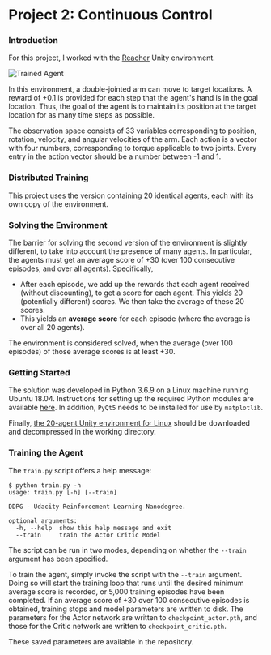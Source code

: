 [//]: # (Image References)

[image1]: https://user-images.githubusercontent.com/10624937/43851024-320ba930-9aff-11e8-8493-ee547c6af349.gif "Trained Agent"


# Project 2: Continuous Control

### Introduction

For this project, I worked with the [Reacher](https://github.com/Unity-Technologies/ml-agents/blob/master/docs/Learning-Environment-Examples.md#reacher) Unity environment.

![Trained Agent][image1]

In this environment, a double-jointed arm can move to target locations. A reward of +0.1 is provided for each step that the agent's hand is in the goal location. Thus, the goal of the agent is to maintain its position at the target location for as many time steps as possible.

The observation space consists of 33 variables corresponding to position, rotation, velocity, and angular velocities of the arm. Each action is a vector with four numbers, corresponding to torque applicable to two joints. Every entry in the action vector should be a number between -1 and 1.

### Distributed Training

This project uses the version containing 20 identical agents, each with its own copy of the environment.  

### Solving the Environment

The barrier for solving the second version of the environment is slightly different, to take into account the presence of many agents.  In particular, the agents must get an average score of +30 (over 100 consecutive episodes, and over all agents).  Specifically,
- After each episode, we add up the rewards that each agent received (without discounting), to get a score for each agent.  This yields 20 (potentially different) scores.  We then take the average of these 20 scores. 
- This yields an **average score** for each episode (where the average is over all 20 agents).

The environment is considered solved, when the average (over 100 episodes) of those average scores is at least +30. 

### Getting Started

The solution was developed in Python 3.6.9 on a Linux machine running Ubuntu 18.04. Instructions for setting up the required Python modules are available [here](https://github.com/udacity/deep-reinforcement-learning#dependencies). In addition, `PyQt5` needs to be installed for use by `matplotlib`. 

Finally, [the 20-agent Unity environment for Linux](https://s3-us-west-1.amazonaws.com/udacity-drlnd/P2/Reacher/Reacher_Linux.zip) should be downloaded and decompressed in the working directory. 

### Training the Agent

The `train.py` script offers a help message:
```commandline
$ python train.py -h
usage: train.py [-h] [--train]

DDPG - Udacity Reinforcement Learning Nanodegree.

optional arguments:
  -h, --help  show this help message and exit
  --train     train the Actor Critic Model
``` 
The script can be run in two modes, depending on whether the `--train` argument has been specified.

To train the agent, simply invoke the script with the `--train` argument. Doing so will start the training loop that runs until the desired minimum average score is recorded, or 5,000 training episodes have been completed. If an average score of +30 over 100 consecutive episodes is obtained, training stops and model parameters are written to disk. The parameters for the Actor network are written to `checkpoint_actor.pth`, and those for the Critic network are written to `checkpoint_critic.pth`.

These saved parameters are available in the repository.
